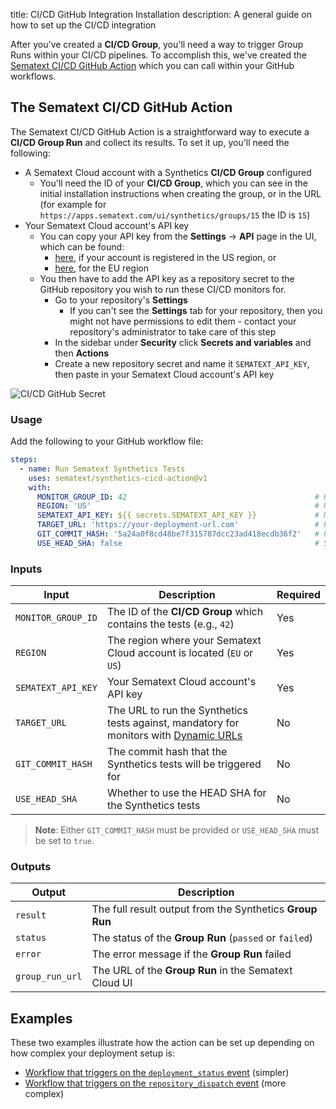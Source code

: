 title: CI/CD GitHub Integration Installation
description: A general guide on how to set up the CI/CD integration

After you've created a **CI/CD Group**, you'll need a way to trigger Group Runs within your CI/CD pipelines. To accomplish this, we've created the [Sematext CI/CD GitHub Action](TODO_INSERT_OFFICIAL_GH_ACTION_LINK) which you can call within your GitHub workflows.


## The Sematext CI/CD GitHub Action

The Sematext CI/CD GitHub Action is a straightforward way to execute a **CI/CD Group Run** and collect its results. To set it up, you'll need the following:
- A Sematext Cloud account with a Synthetics **CI/CD Group** configured
  - You'll need the ID of your **CI/CD Group**, which you can see in the initial installation instructions when creating the group, or in the URL (for example for `https://apps.sematext.com/ui/synthetics/groups/15` the ID is `15`)
- Your Sematext Cloud account's API key
  - You can copy your API key from the **Settings** -> **API** page in the UI, which can be found:
    - [here](https://apps.sematext.com/ui/account/api), if your account is registered in the US region, or
    - [here](https://apps.eu.sematext.com/ui/account/api), for the EU region
  - You then have to add the API key as a repository secret to the GitHub repository you wish to run these CI/CD monitors for.
    - Go to your repository's **Settings**
      - If you can't see the **Settings** tab for your repository, then you might not have permissions to edit them - contact your repository's administrator to take care of this step
    - In the sidebar under **Security** click **Secrets and variables** and then **Actions**
    - Create a new repository secret and name it `SEMATEXT_API_KEY`, then paste in your Sematext Cloud account's API key

![CI/CD GitHub Secret](/docs/synthetics/ci-cd/images/ci-cd-github-secret.png)


### Usage

Add the following to your GitHub workflow file:

```yaml
steps:
  - name: Run Sematext Synthetics Tests
    uses: sematext/synthetics-cicd-action@v1
    with:
      MONITOR_GROUP_ID: 42                                          # Replace with your actual Monitor Group ID
      REGION: 'US'                                                  # Replace with your Sematext Cloud Region ('EU' or 'US')
      SEMATEXT_API_KEY: ${{ secrets.SEMATEXT_API_KEY }}             # Make sure to add your Sematext API key as a repository secret first
      TARGET_URL: 'https://your-deployment-url.com'                 # Pass dynamically from your setup
      GIT_COMMIT_HASH: '5a24a0f8cd48be7f315787dcc23ad418ecdb36f2'   # Pass dynamically from your setup
      USE_HEAD_SHA: false                                           # Set to true if the invoking event is linked to the commit you're testing
```


### Inputs

| Input | Description | Required |
|-------|-------------|----------|
| `MONITOR_GROUP_ID` | The ID of the **CI/CD Group** which contains the tests (e.g., `42`) | Yes |
| `REGION` | The region where your Sematext Cloud account is located (`EU` or `US`) | Yes |
| `SEMATEXT_API_KEY` | Your Sematext Cloud account's API key | Yes |
| `TARGET_URL` | The URL to run the Synthetics tests against, mandatory for monitors with [Dynamic URLs](/docs/synthetics/ci-cd/ci-cd-monitors/#dynamic-urls) | No |
| `GIT_COMMIT_HASH` | The commit hash that the Synthetics tests will be triggered for | No |
| `USE_HEAD_SHA` | Whether to use the HEAD SHA for the Synthetics tests | No |

> **Note**: Either `GIT_COMMIT_HASH` must be provided or `USE_HEAD_SHA` must be set to `true`.


### Outputs

| Output | Description |
|--------|-------------|
| `result` | The full result output from the Synthetics **Group Run** |
| `status` | The status of the **Group Run** (`passed` or `failed`) |
| `error` | The error message if the **Group Run** failed |
| `group_run_url` | The URL of the **Group Run** in the Sematext Cloud UI |


## Examples

These two examples illustrate how the action can be set up depending on how complex your deployment setup is:
- [Workflow that triggers on the `deployment_status` event](/docs/synthetics/ci-cd/ci-cd-example-simple.md) (simpler)
- [Workflow that triggers on the `repository_dispatch` event](/docs/synthetics/ci-cd/ci-cd-example-complex.md) (more complex)
